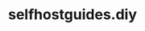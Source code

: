 ---
layout: home
title: selfhostguides.diy
description: Guides and resources from the selfhosting community

hero:
  name: "selfhostguides.diy"
  text: "guides and resources from the selfhosting community"
  # image:
  #   src: https://github.com/matyii.png
  actions:
    - theme: brand
      text: Browse Guides
      link: /guides/basic-information/introduction
    - theme: alt
      text: About
      link: /guides/basic-information/about

features:
  - icon: "👥"
    title: Community Driven
    details: All guides are written and maintained by the selfhosting community.
  - icon: "💻"
    title: Open Source
    details: Content is open for contributions and improvements by anyone.
    linkText: Check out our GitHub
    link: https://github.com/matyas-services/selfhostguides
  - icon: "📝"
    title: Easy to Follow
    details: Step-by-step instructions designed for all experience levels.
---